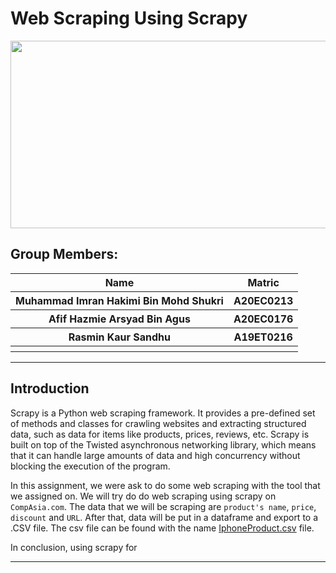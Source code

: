 # **Web Scraping Using Scrapy**
<img src="https://github.com/drshahizan/python-web/blob/main/scrapy/BigMac/1_7KVe2szj1rjt1_Jlmdznkw.png"  width="1000" height="300">

## Group Members:
<table>
  <tr>
    <th>Name</th>
    <th>Matric</th>
  </tr>
  <tr>
    <th>Muhammad Imran Hakimi Bin Mohd Shukri</th>
    <th>A20EC0213</th>
  </tr>
  <tr>
    <th>Afif Hazmie Arsyad Bin Agus</th>
    <th>A20EC0176</th>
  </tr>
    <tr>
    <th>Rasmin Kaur Sandhu</th>
    <th>A19ET0216</th>
  </tr>
    <tr>
    <th></th>
    <th></th>
  </tr>
</table> 

---
**Introduction**
---
Scrapy is a Python web scraping framework. It provides a pre-defined set of methods and classes for crawling websites and extracting structured data, such as data for items like products, prices, reviews, etc. Scrapy is built on top of the Twisted asynchronous networking library, which means that it can handle large amounts of data and high concurrency without blocking the execution of the program.

In this assignment, we were ask to do some web scraping with the tool that we assigned on. We will try do do web scraping using scrapy on `CompAsia.com`. The data that we will be scraping are `product's name`, `price`, `discount` and `URL`. After that, data will be put in a dataframe and export to a .CSV file. The csv file can be found with the name [IphoneProduct.csv](https://github.com/drshahizan/python-web/blob/main/scrapy/BigMac/IphoneProduct.csv) file.

In conclusion, using scrapy for 

---
